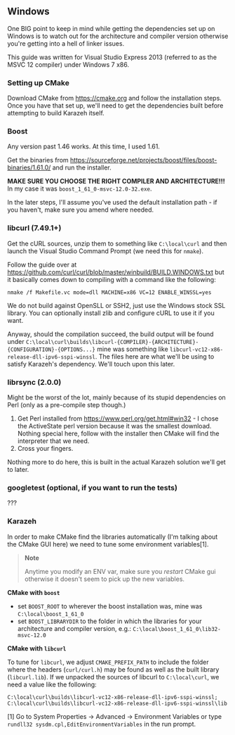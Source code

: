 ## Windows

One BIG point to keep in mind while getting the dependencies set up on Windows 
is to watch out for the architecture and compiler version otherwise you're 
getting into a hell of linker issues.

This guide was written for Visual Studio Express 2013 (referred to as the MSVC 
12 compiler) under Windows 7 x86.

### Setting up CMake

Download CMake from https://cmake.org and follow the installation steps. Once
you have that set up, we'll need to get the dependencies built before 
attempting to build Karazeh itself.

### Boost

Any version past 1.46 works. At this time, I used 1.61.

Get the binaries from https://sourceforge.net/projects/boost/files/boost-binaries/1.61.0/ and run the installer.

**MAKE SURE YOU CHOOSE THE RIGHT COMPILER AND ARCHITECTURE!!!** In my case it
was `boost_1_61_0-msvc-12.0-32.exe`.

In the later steps, I'll assume you've used the default installation path - if 
you haven't, make sure you amend where needed.

### libcurl (7.49.1+)

Get the cURL sources, unzip them to something like `C:\local\curl` and then
launch the Visual Studio Command Prompt (we need this for `nmake`).

Follow the guide over at https://github.com/curl/curl/blob/master/winbuild/BUILD.WINDOWS.txt but it basically comes down to compiling with a command like
the following:

    nmake /f Makefile.vc mode=dll MACHINE=x86 VC=12 ENABLE_WINSSL=yes

We do not build against OpenSLL or SSH2, just use the Windows stock SSL 
library. You can optionally install zlib and configure cURL to use it if you
want.

Anyway, should the compilation succeed, the build output will be found under
`C:\local\curl\builds\libcurl-{COMPILER}-{ARCHITECTURE}-{CONFIGURATION}-{OPTIONS...}` mine was something like `libcurl-vc12-x86-release-dll-ipv6-sspi-winssl`.
The files here are what we'll be using to satisfy Karazeh's dependency. We'll 
touch upon this later.

### librsync (2.0.0)

Might be the worst of the lot, mainly because of its stupid dependencies on 
Perl (only as a pre-compile step though.)

1. Get Perl installed from https://www.perl.org/get.html#win32 - I chose the 
ActiveState perl version because it was the smallest download. Nothing 
special here, follow with the installer then CMake will find the interpreter
that we need.
2. Cross your fingers.

Nothing more to do here, this is built in the actual Karazeh solution we'll 
get to later.

### googletest (optional, if you want to run the tests)

???

### Karazeh

In order to make CMake find the libraries automatically (I'm talking about the
CMake GUI here) we need to tune some environment variables[1].

> **Note**
> 
> Anytime you modify an ENV var, make sure you _restart_ CMake gui otherwise
> it doesn't seem to pick up the new variables.

**CMake with `boost`**

- set `BOOST_ROOT` to wherever the boost installation was, mine was 
  `C:\local\boost_1_61_0`
- set `BOOST_LIBRARYDIR` to the folder in which the libraries for your architecture and compiler version, e.g.: `C:\local\boost_1_61_0\lib32-msvc-12.0`

**CMake with `libcurl`**

To tune for `libcurl`, we adjust `CMAKE_PREFIX_PATH` to include the folder 
where the headers (`curl/curl.h`) may be found as well as the built library (`libcurl.lib`). If we unpacked the sources of libcurl to `C:\local\curl`, we need a value like the following:

    C:\local\curl\builds\libcurl-vc12-x86-release-dll-ipv6-sspi-winssl;
    C:\local\curl\builds\libcurl-vc12-x86-release-dll-ipv6-sspi-winssl\lib

[1] Go to System Properties -> Advanced -> Environment Variables or type 
`rundll32 sysdm.cpl,EditEnvironmentVariables` in the run prompt.